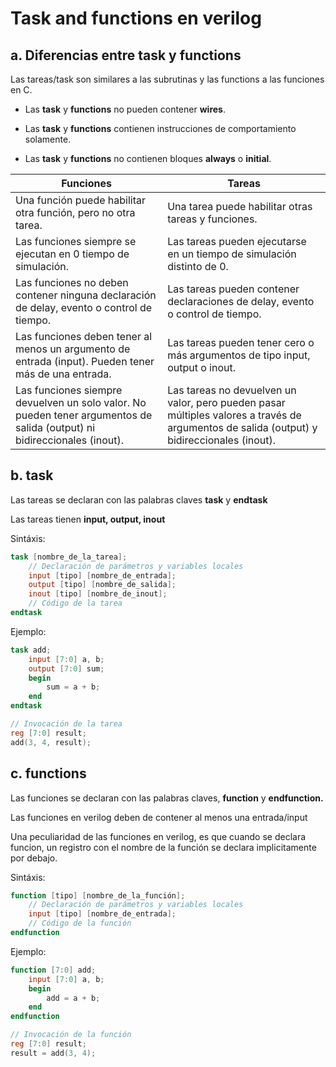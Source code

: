 # Task and functions en verilog

## a. Diferencias entre task y functions

Las tareas/task son similares a las subrutinas y las functions a las funciones en C. 

- Las **task** y **functions** no pueden contener **wires**.

- Las **task** y **functions** contienen instrucciones de comportamiento solamente. 

- Las **task** y **functions** no contienen bloques **always** o **initial**.

| **Funciones**                                                                 | **Tareas**                                                           |
|-------------------------------------------------------------------------------|----------------------------------------------------------------------|
| Una función puede habilitar otra función, pero no otra tarea.                 | Una tarea puede habilitar otras tareas y funciones.                  |
| Las funciones siempre se ejecutan en 0 tiempo de simulación.                  | Las tareas pueden ejecutarse en un tiempo de simulación distinto de 0. |
| Las funciones no deben contener ninguna declaración de delay, evento o control de tiempo. | Las tareas pueden contener declaraciones de delay, evento o control de tiempo. |
| Las funciones deben tener al menos un argumento de entrada (input). Pueden tener más de una entrada. | Las tareas pueden tener cero o más argumentos de tipo input, output o inout. |
| Las funciones siempre devuelven un solo valor. No pueden tener argumentos de salida (output) ni bidireccionales (inout). | Las tareas no devuelven un valor, pero pueden pasar múltiples valores a través de argumentos de salida (output) y bidireccionales (inout). |



## b. task 

Las tareas se declaran con las palabras claves **task** y **endtask**

Las tareas tienen **input, output, inout**

Sintáxis:

~~~verilog
task [nombre_de_la_tarea];
    // Declaración de parámetros y variables locales
    input [tipo] [nombre_de_entrada];
    output [tipo] [nombre_de_salida];
    inout [tipo] [nombre_de_inout];
    // Código de la tarea
endtask
~~~

Ejemplo:

~~~verilog
task add;
    input [7:0] a, b;
    output [7:0] sum;
    begin
        sum = a + b;
    end
endtask

// Invocación de la tarea
reg [7:0] result;
add(3, 4, result);
~~~

## c. functions
Las funciones se declaran con las palabras claves, **function** y **endfunction.**

Las funciones en verilog deben de contener al menos una entrada/input 

Una peculiaridad de las funciones en verilog, es que cuando se declara funcion, un registro con el nombre de la función se declara implicitamente por debajo. 

Sintáxis:

~~~verilog
function [tipo] [nombre_de_la_función];
    // Declaración de parámetros y variables locales
    input [tipo] [nombre_de_entrada];
    // Código de la función
endfunction
~~~

Ejemplo:
~~~verilog
function [7:0] add;
    input [7:0] a, b;
    begin
        add = a + b;
    end
endfunction

// Invocación de la función
reg [7:0] result;
result = add(3, 4);
~~~